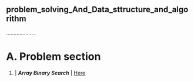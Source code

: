 ## problem_solving_And_Data_sttructure_and_algorithm
....................
# A. Problem section 
1. | **_Array Binary Search_** | [Here](./problem_solving/array-binary-search/)